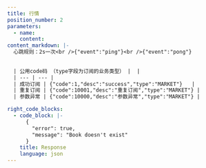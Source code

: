 ```yaml
---
title: 行情
position_number: 2
parameters:
  - name:
    content:
content_markdown: |-
  心跳规则：2s一次<br />{"event":"ping"}<br />{"event":"pong"}
    
    
  | 公用code码 （type字段为订阅的业务类型） |  |
  | --- | --- |
  | 成功订阅 | {"code":1,"desc":"success","type":"MARKET"}   |
  | 重复订阅 | {"code":10001,"desc":"重复订阅","type":"MARKET"} |
  | 参数异常 | {"code":10000,"desc":"参数异常","type":"MARKET"} |

right_code_blocks:
  - code_block: |-
      {
        "error": true,
        "message": "Book doesn't exist"
      }
    title: Response
    language: json
---
```


